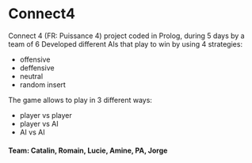 # Connect4
Connect 4 (FR: Puissance 4) project coded in Prolog, during 5 days by a team of 6
Developed different AIs that play to win by using 4 strategies:
  - offensive 
  - deffensive
  - neutral
  - random insert
  
The game allows to play in 3 different ways:
  - player vs player
  - player vs AI
  - AI vs AI

#### Team: Catalin, Romain, Lucie, Amine, PA, Jorge
